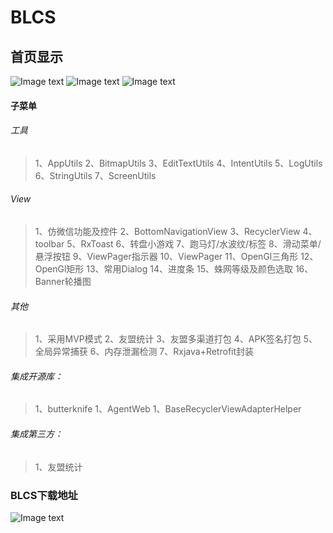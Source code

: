 # BLCS
## 首页显示
![Image text](https://github.com/DayorNight/BLCS/blob/master/png/工具.png)
![Image text](https://github.com/DayorNight/BLCS/blob/master/png/View-仿微信功能-多语言1.gif)
![Image text](https://github.com/DayorNight/BLCS/blob/master/png/View-仿微信功能-字体大小.gif)


#### 子菜单

###### 工具
> 1、AppUtils
> 2、BitmapUtils
> 3、EditTextUtils
> 4、IntentUtils
> 5、LogUtils
> 6、StringUtils
> 7、ScreenUtils

###### View
> 1、仿微信功能及控件
> 2、BottomNavigationView
> 3、RecyclerView
> 4、toolbar
> 5、RxToast
> 6、转盘小游戏
> 7、跑马灯/水波纹/标签
> 8、滑动菜单/悬浮按钮
> 9、ViewPager指示器
> 10、ViewPager
> 11、OpenGl三角形
> 12、OpenGl矩形
> 13、常用Dialog
> 14、进度条
> 15、蛛网等级及颜色选取
> 16、Banner轮播图

###### 其他
> 1、采用MVP模式
> 2、友盟统计
> 3、友盟多渠道打包
> 4、APK签名打包
> 5、全局异常捕获
> 6、内存泄漏检测
> 7、Rxjava+Retrofit封装

###### 集成开源库：
> 1、butterknife
> 1、AgentWeb
> 1、BaseRecyclerViewAdapterHelper


###### 集成第三方：
> 1、友盟统计



### BLCS下载地址 
![Image text](https://github.com/DayorNight/BLCS/blob/master/png/BLCS.png)
